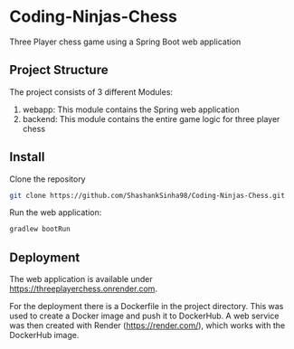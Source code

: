 # Coding-Ninjas-Chess
Three Player chess game  using a Spring Boot web application

## Project Structure
The project consists of 3 different Modules:
1. webapp: This module contains the Spring web application
2. backend: This module contains the entire game logic for three player chess

## Install
Clone the repository
```sh
git clone https://github.com/ShashankSinha98/Coding-Ninjas-Chess.git
  ```

Run the web application:
```sh
gradlew bootRun
  ```

## Deployment
The web application is available under https://threeplayerchess.onrender.com.

For the deployment there is a Dockerfile in the project directory.
This was used to create a Docker image and push it to DockerHub.
A web service was then created with Render (https://render.com/), which works with the DockerHub image.

    
